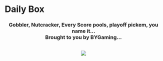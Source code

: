 <body>

<h1 style="font-weight: bold;">Daily Box</h1>

<center>
    <h3>
            Gobbler, Nutcracker, Every Score pools, playoff pickem, you name it... <br>
            Brought to you by BYGaming...
        <div></div></h3>
    <br>
    <!-- ! -->
    <img src="https://64.media.tumblr.com/4009e5a651f408dd772d3a959e34bb47/tumblr_mjvtz65CL61s8s5dto1_500.jpg">
</center>
</body>
